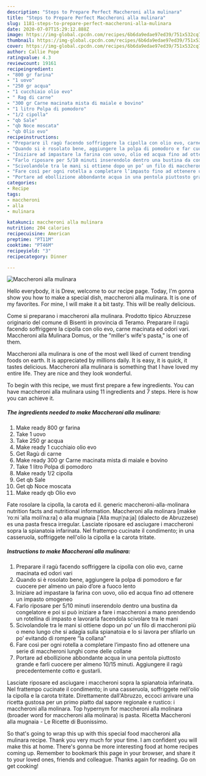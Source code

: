 ```yaml
---
description: "Steps to Prepare Perfect Maccheroni alla mulinara"
title: "Steps to Prepare Perfect Maccheroni alla mulinara"
slug: 1181-steps-to-prepare-perfect-maccheroni-alla-mulinara
date: 2020-07-07T15:29:12.888Z
image: https://img-global.cpcdn.com/recipes/6b6da9edae97ed39/751x532cq70/maccheroni-alla-mulinara-recipe-main-photo.jpg
thumbnail: https://img-global.cpcdn.com/recipes/6b6da9edae97ed39/751x532cq70/maccheroni-alla-mulinara-recipe-main-photo.jpg
cover: https://img-global.cpcdn.com/recipes/6b6da9edae97ed39/751x532cq70/maccheroni-alla-mulinara-recipe-main-photo.jpg
author: Callie Pope
ratingvalue: 4.3
reviewcount: 19161
recipeingredient:
- "800 gr farina"
- "1 uovo"
- "250 gr acqua"
- "1 cucchiaio olio evo"
- " Rag di carne"
- "300 gr Carne macinata mista di maiale e bovino"
- "1 litro Polpa di pomodoro"
- "1/2 cipolla"
- "qb Sale"
- "qb Noce moscata"
- "qb Olio evo"
recipeinstructions:
- "Preparare il ragù facendo soffriggere la cipolla con olio evo, carne macinata ed odori vari"
- "Quando si è rosolato bene, aggiungere la polpa di pomodoro e far cuocere per almeno un paio d’ore a fuoco lento"
- "Iniziare ad impastare la farina con uovo, olio ed acqua fino ad ottenere un impasto omogeneo"
- "Farlo riposare per 5/10 minuti inserendolo dentro una bustina da congelatore e poi si può iniziare a fare i maccheroni a mano prendendo un rotellina di impasto e lavorarla facendola scivolare tra le mani"
- "Scivolandole tra le mani si ottiene dopo un po’ un filo di maccheroni più o meno lungo che si adagia sulla spianatoia e lo si lavora per sfilarlo un po’ evitando di rompere “la collana”"
- "Fare così per ogni rotella a completare l’impasto fino ad ottenere una serie di maccheroni lunghi come delle collane"
- "Portare ad ebollizione abbondante acqua in una pentola piuttosto grande e farli cuocere per almeno 10/15 minuti. Aggiungere il ragù precedentemente cotto e gustarli."
categories:
- Recipe
tags:
- maccheroni
- alla
- mulinara

katakunci: maccheroni alla mulinara 
nutrition: 204 calories
recipecuisine: American
preptime: "PT11M"
cooktime: "PT46M"
recipeyield: "3"
recipecategory: Dinner

---
```



![Maccheroni alla mulinara](https://img-global.cpcdn.com/recipes/6b6da9edae97ed39/751x532cq70/maccheroni-alla-mulinara-recipe-main-photo.jpg)

Hello everybody, it is Drew, welcome to our recipe page. Today, I'm gonna show you how to make a special dish, maccheroni alla mulinara. It is one of my favorites. For mine, I will make it a bit tasty. This will be really delicious.

Come si preparano i maccheroni alla mulinara. Prodotto tipico Abruzzese originario del comune di Bisenti in provincia di Teramo. Preparare il ragù facendo soffriggere la cipolla con olio evo, carne macinata ed odori vari. Maccheroni alla Mulinara Domus, or the &#34;miller&#39;s wife&#39;s pasta,&#34; is one of them.

Maccheroni alla mulinara is one of the most well liked of current trending foods on earth. It is appreciated by millions daily. It is easy, it is quick, it tastes delicious. Maccheroni alla mulinara is something that I have loved my entire life. They are nice and they look wonderful.


To begin with this recipe, we must first prepare a few ingredients. You can have maccheroni alla mulinara using 11 ingredients and 7 steps. Here is how you can achieve it.

<!--inarticleads1-->

##### The ingredients needed to make Maccheroni alla mulinara:

1. Make ready 800 gr farina
1. Take 1 uovo
1. Take 250 gr acqua
1. Make ready 1 cucchiaio olio evo
1. Get  Ragù di carne
1. Make ready 300 gr Carne macinata mista di maiale e bovino
1. Take 1 litro Polpa di pomodoro
1. Make ready 1/2 cipolla
1. Get qb Sale
1. Get qb Noce moscata
1. Make ready qb Olio evo


Fate rosolare la cipolla, la carota ed il. generic maccheroni-alla-molinara nutrition facts and nutritional information. Maccheroni alla molinara [makkeˈroːni ˈalla moliˈnaːra] o alla mugnaia [ˈAlla muɲˈɲaːja] (dialecto de Abruzzese) es una pasta fresca irregular. Lasciate riposare ed asciugare i maccheroni sopra la spianatoia infarinata. Nel frattempo cucinate il condimento; in una casseruola, soffriggete nell&#39;olio la cipolla e la carota tritate. 

<!--inarticleads2-->

##### Instructions to make Maccheroni alla mulinara:

1. Preparare il ragù facendo soffriggere la cipolla con olio evo, carne macinata ed odori vari
1. Quando si è rosolato bene, aggiungere la polpa di pomodoro e far cuocere per almeno un paio d’ore a fuoco lento
1. Iniziare ad impastare la farina con uovo, olio ed acqua fino ad ottenere un impasto omogeneo
1. Farlo riposare per 5/10 minuti inserendolo dentro una bustina da congelatore e poi si può iniziare a fare i maccheroni a mano prendendo un rotellina di impasto e lavorarla facendola scivolare tra le mani
1. Scivolandole tra le mani si ottiene dopo un po’ un filo di maccheroni più o meno lungo che si adagia sulla spianatoia e lo si lavora per sfilarlo un po’ evitando di rompere “la collana”
1. Fare così per ogni rotella a completare l’impasto fino ad ottenere una serie di maccheroni lunghi come delle collane
1. Portare ad ebollizione abbondante acqua in una pentola piuttosto grande e farli cuocere per almeno 10/15 minuti. Aggiungere il ragù precedentemente cotto e gustarli.


Lasciate riposare ed asciugare i maccheroni sopra la spianatoia infarinata. Nel frattempo cucinate il condimento; in una casseruola, soffriggete nell&#39;olio la cipolla e la carota tritate. Direttamente dall&#39;Abruzzo, eccoci arrivare una ricetta gustosa per un primo piatto dal sapore regionale e rustico: i maccheroni alla molinara. Top hypernym for maccheroni alla molinara (broader word for maccheroni alla molinara) is pasta. Ricetta Maccheroni alla mugnaia - Le Ricette di Buonissimo. 

So that's going to wrap this up with this special food maccheroni alla mulinara recipe. Thank you very much for your time. I am confident you will make this at home. There's gonna be more interesting food at home recipes coming up. Remember to bookmark this page in your browser, and share it to your loved ones, friends and colleague. Thanks again for reading. Go on get cooking!
